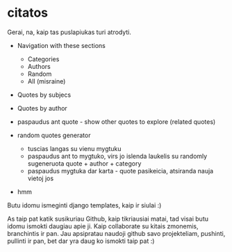# citatos

Gerai, na, kaip tas puslapiukas turi atrodyti.


* Navigation with these sections
    * Categories
    * Authors
    * Random
    * All (misraine)
* Quotes by subjecs
* Quotes by author
* paspaudus ant quote - show other quotes to explore (related quotes)
* random quotes generator
    * tuscias langas su vienu mygtuku
    * paspaudus ant to mygtuko, virs jo islenda laukelis su randomly sugeneruota quote + author + category
    * paspaudus mygtuka dar karta - quote pasikeicia, atsiranda nauja vietoj jos

* hmm

Butu idomu ismeginti django templates, kaip ir siulai :)

As taip pat katik susikuriau Github, kaip tikriausiai matai, tad visai butu idomu ismokti daugiau apie ji. Kaip collaborate su kitais zmonemis, branchintis ir pan. Jau apsipratau naudoji github savo projekteliam, pushinti, pullinti ir pan, bet dar yra daug ko ismokti taip pat :)

